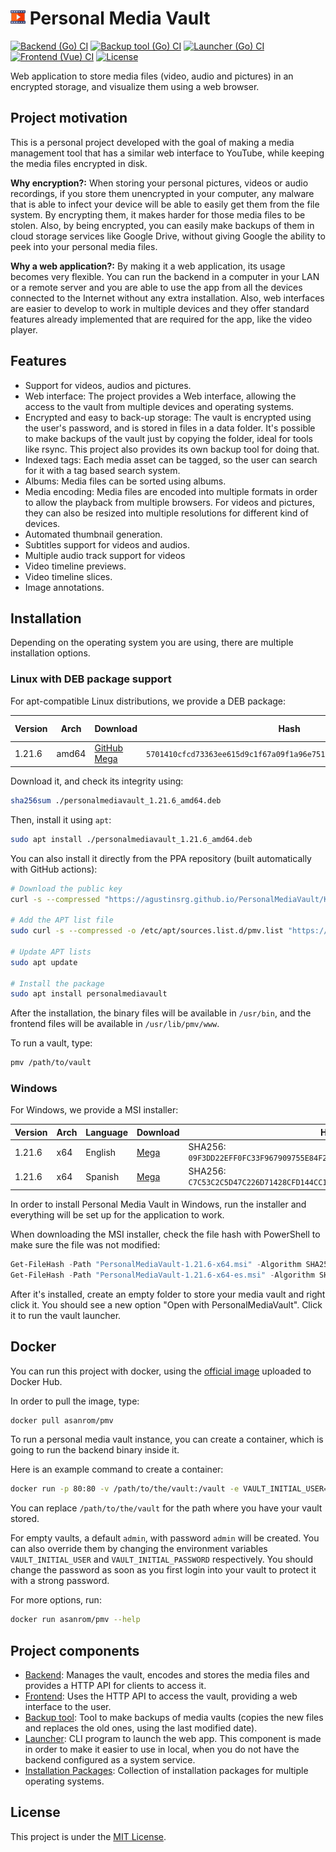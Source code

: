 # ![PersonalMediaVault](./favicon.readme.png) Personal Media Vault

[![Backend (Go) CI](https://github.com/AgustinSRG/PersonalMediaVault/actions/workflows/backend.yml/badge.svg)](https://github.com/AgustinSRG/PersonalMediaVault/actions/workflows/backend.yml)
[![Backup tool (Go) CI](https://github.com/AgustinSRG/PersonalMediaVault/actions/workflows/backup-tool.yml/badge.svg)](https://github.com/AgustinSRG/PersonalMediaVault/actions/workflows/backup-tool.yml)
[![Launcher (Go) CI](https://github.com/AgustinSRG/PersonalMediaVault/actions/workflows/launcher.yml/badge.svg)](https://github.com/AgustinSRG/PersonalMediaVault/actions/workflows/launcher.yml)
[![Frontend (Vue) CI](https://github.com/AgustinSRG/PersonalMediaVault/actions/workflows/frontend.yml/badge.svg)](https://github.com/AgustinSRG/PersonalMediaVault/actions/workflows/frontend.yml)
[![License](https://img.shields.io/badge/license-MIT-blue.svg?style=flat)](./LICENSE)

Web application to store media files (video, audio and pictures) in an encrypted storage, and visualize them using a web browser.

## Project motivation

This is a personal project developed with the goal of making a media management tool that has a similar web interface to YouTube, while keeping the media files encrypted in disk.

**Why encryption?:** When storing your personal pictures, videos or audio recordings, if you store them unencrypted in your computer, any malware that is able to infect your device will be able to easily get them from the file system. By encrypting them, it makes harder for those media files to be stolen. Also, by being encrypted, you can easily make backups of them in cloud storage services like Google Drive, without giving Google the ability to peek into your personal media files.

**Why a web application?:** By making it a web application, its usage becomes very flexible. You can run the backend in a computer in your LAN or a remote server and you are able to use the app from all the devices connected to the Internet without any extra installation. Also, web interfaces are easier to develop to work in multiple devices and they offer standard features already implemented that are required for the app, like the video player.

## Features

 - Support for videos, audios and pictures.
 - Web interface: The project provides a Web interface, allowing the access to the vault from multiple devices and operating systems.
 - Encrypted and easy to back-up storage: The vault is encrypted using the user's password, and is stored in files in a data folder. It's possible to make backups of the vault just by copying the folder, ideal for tools like rsync. This project also provides its own backup tool for doing that.
 - Indexed tags: Each media asset can be tagged, so the user can search for it with a tag based search system.
 - Albums: Media files can be sorted using albums.
 - Media encoding: Media files are encoded into multiple formats in order to allow the playback from multiple browsers. For videos and pictures, they can also be resized into multiple resolutions for different kind of devices.
 - Automated thumbnail generation.
 - Subtitles support for videos and audios.
 - Multiple audio track support for videos
 - Video timeline previews.
 - Video timeline slices.
 - Image annotations.

## Installation

Depending on the operating system you are using, there are multiple installation options.

### Linux with DEB package support

For apt-compatible Linux distributions, we provide a DEB package:

| Version | Arch | Download | Hash | Hash alg.  |
|---|---|---|---|---|
| 1.21.6 | amd64 | [GitHub](https://github.com/AgustinSRG/PersonalMediaVault/releases/download/v1.21.6/personalmediavault_1.21.6_amd64.deb) <br /> [Mega](https://mega.nz/file/QPtUETQB#-pCSCrMeE3MRIrjg2t1atn1qu0hKoHXjbNdnR6K-t7I) | `5701410cfcd73363ee615d9c1f67a09f1a96e751fdfcc972afc1083f575b24a6` | SHA256 |

Download it, and check its integrity using:

```sh
sha256sum ./personalmediavault_1.21.6_amd64.deb
```

Then, install it using `apt`:

```sh
sudo apt install ./personalmediavault_1.21.6_amd64.deb
```

You can also install it directly from the PPA repository (built automatically with GitHub actions):

```sh
# Download the public key
curl -s --compressed "https://agustinsrg.github.io/PersonalMediaVault/KEY.gpg" | gpg --dearmor | sudo tee /etc/apt/trusted.gpg.d/pmv.gpg >/dev/null

# Add the APT list file
sudo curl -s --compressed -o /etc/apt/sources.list.d/pmv.list "https://agustinsrg.github.io/PersonalMediaVault/pmv.list"

# Update APT lists
sudo apt update

# Install the package
sudo apt install personalmediavault
```

After the installation, the binary files will be available in `/usr/bin`, and the frontend files will be available in `/usr/lib/pmv/www`.

To run a vault, type:

```sh
pmv /path/to/vault
```

### Windows

For Windows, we provide a MSI installer:

| Version | Arch | Language | Download | Hash |
|---|---|---|---|---|
| 1.21.6 | x64 | English | [Mega](https://mega.nz/file/FXMETLwT#-AkAflGnJC5o-f1vpl902c1386q7O5eWBGVRakLt6Xc) | SHA256: `09F3DD22EFF0FC33F967909755E84F2BC06BADAA4E7B6E330482CB6DD8C91728` |
| 1.21.6 | x64 | Spanish | [Mega](https://mega.nz/file/hW9glRhL#pqDj2dGYaeFt2VIkK9e-QYBFOI_9KiqBU7II-m-e1_w) | SHA256: `C7C53C2C5D47C226D71428CFD144CC1371CD329FDE714C41C20F30B36E537313` |

In order to install Personal Media Vault in Windows, run the installer and everything will be set up for the application to work.

When downloading the MSI installer, check the file hash with PowerShell to make sure the file was not modified:

```ps1
Get-FileHash -Path "PersonalMediaVault-1.21.6-x64.msi" -Algorithm SHA256
Get-FileHash -Path "PersonalMediaVault-1.21.6-x64-es.msi" -Algorithm SHA256
```

After it's installed, create an empty folder to store your media vault and right click it. You should see a new option "Open with PersonalMediaVault". Click it to run the vault launcher.

## Docker

You can run this project with docker, using the [official image](https://hub.docker.com/r/asanrom/pmv) uploaded to Docker Hub.

In order to pull the image, type:

```sh
docker pull asanrom/pmv
```

To run a personal media vault instance, you can create a container, which is going to run the backend binary inside it.

Here is an example command to create a container:

```sh
docker run -p 80:80 -v /path/to/the/vault:/vault -e VAULT_INITIAL_USER=admin -e VAULT_INITIAL_PASSWORD=admin asanrom/pmv --daemon --clean --log-requests --vault-path /vault
```

You can replace `/path/to/the/vault` for the path where you have your vault stored.

For empty vaults, a default `admin`, with password `admin` will be created. You can also override them by changing the environment variables `VAULT_INITIAL_USER` and `VAULT_INITIAL_PASSWORD` respectively. You should change the password as soon as you first login into your vault to protect it with a strong password.

For more options, run:

```sh
docker run asanrom/pmv --help
```

## Project components

 - [Backend](./backend): Manages the vault, encodes and stores the media files and provides a HTTP API for clients to access it.
 - [Frontend](./frontend): Uses the HTTP API to access the vault, providing a web interface to the user.
 - [Backup tool](./backup-tool): Tool to make backups of media vaults (copies the new files and replaces the old ones, using the last modified date).
 - [Launcher](./launcher): CLI program to launch the web app. This component is made in order to make it easier to use in local, when you do not have the backend configured as a system service.
 - [Installation Packages](./packages): Collection of installation packages for multiple operating systems.

## License

This project is under the [MIT License](./LICENSE).
